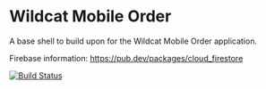 # Wildcat Mobile Order

A base shell to build upon for the Wildcat Mobile Order application.

Firebase information:
https://pub.dev/packages/cloud_firestore

[![Build Status](https://travis-ci.org/ChicoState/WildcatMobileOrder.svg?branch=master)](https://travis-ci.org/ChicoState/WildcatMobileOrder)
